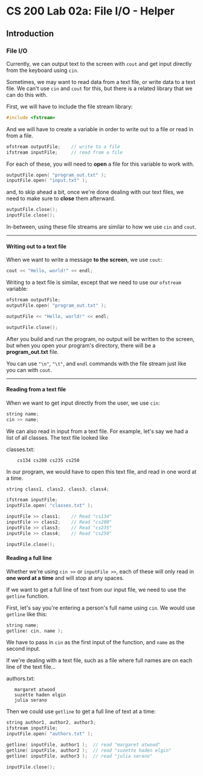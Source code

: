# CS 200 Lab 02a: File I/O - Helper


## Introduction

### File I/O

Currently, we can output text to the screen with ```cout``` and get input
directly from the keyboard using ```cin```.

Sometimes, we may want to read data from a text file, or write data to
a text file. We can't use ```cin``` and ```cout``` for this, but
there is a related library that we can do this with.

First, we will have to include the file stream library:

```c++
#include <fstream>
```

And we will have to create a variable in order to write out to a file
or read in from a file.

```c++
ofstream outputFile;    // write to a file
ifstream inputFile;     // read from a file
```

For each of these, you will need to **open** a file for this variable
to work with.

```c++
outputFile.open( "program_out.txt" );
inputFile.open( "input.txt" );
```

and, to skip ahead a bit, once we're done dealing with our text files,
we need to make sure to **close** them afterward.

```c++
outputFile.close();
inputFile.close();
```

In-between, using these file streams are similar to how we use
```cin``` and ```cout```.

---

#### Writing out to a text file

When we want to write a message **to the screen**, we use ```cout```:

```c++
cout << "Hello, world!" << endl;
```

Writing to a text file is similar, except that we need to use our
```ofstream``` variable:

```c++
ofstream outputFile;
outputFile.open( "program_out.txt" );

outputFile << "Hello, world!" << endl;

outputFile.close();
```

After you build and run the program, no output will be written to the
screen, but when you open your program's directory, there will
be a **program_out.txt** file.

You can use ```"\n"```, ```"\t"```, and ```endl``` commands with
the file stream just like you can with ```cout```.

---

#### Reading from a text file

When we want to get input directly from the user, we use ```cin```:

```c++
string name;
cin >> name;
```

We can also read in input from a text file. For example, let's
say we had a list of all classes. The text file looked like

classes.txt:
        
        cs134 cs200 cs235 cs250

In our program, we would have to open this text file, and read in one
word at a time.

```c++
string class1, class2, class3, class4;

ifstream inputFile;
inputFile.open( "classes.txt" );

inputFile >> class1;    // Read "cs134"
inputFile >> class2;    // Read "cs200"
inputFile >> class3;    // Read "cs235"
inputFile >> class4;    // Read "cs250"

inputFile.close();
```

#### Reading a full line

Whether we're using ```cin >>``` or ```inputFile >>```, each of these
will only read in **one word at a time** and will stop at any spaces.

If we want to get a full line of text from our input file, we need
to use the ```getline``` function.

First, let's say you're entering a person's full name using ```cin```.
We would use ```getline``` like this:

```c++
string name;
getline( cin, name );
```

We have to pass in ```cin``` as the first input of the function,
and ```name``` as the second input.

If we're dealing with a text file, such as a file where full names
are on each line of the text file...

authors.txt:

       margaret atwood
       suzette haden elgin
       julia serano

Then we could use ```getline``` to get a full line of text at a time:

```c++
string author1, author2, author3;
ifstream inputFile;
inputFile.open( "authors.txt" );

getline( inputFile, author1 );  // read "margaret atwood"
getline( inputFile, author2 );  // read "suzette haden elgin"
getline( inputFile, author3 );  // read "julia serano"

inputFile.close();
```








